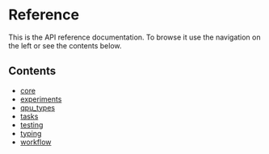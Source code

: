 # Reference

This is the API reference documentation. To browse it use the
navigation on the left or see the contents below.

## Contents

<!--nav-->

* [core](core/)
* [experiments](experiments/)
* [qpu_types](qpu_types/)
* [tasks](tasks/)
* [testing](testing/)
* [typing](typing.md)
* [workflow](workflow/)
